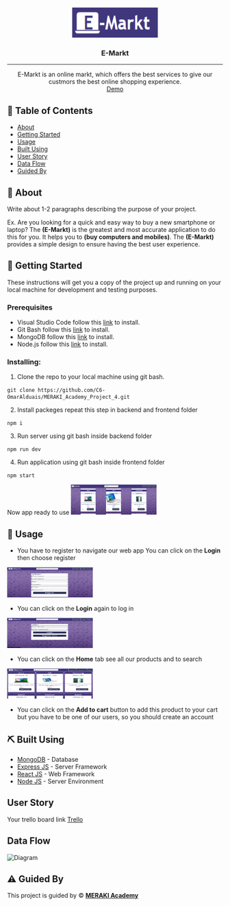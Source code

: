 <p align="center">
  <a href="" rel="noopener">
 <img width=200px height=70px src="./E-Markt.png" alt="Project logo"></a>
</p>

<h3 align="center">E-Markt</h3>

---

<p align="center"> E-Markt is an online markt, which offers the best services to give our custmors the best online shopping experience.
    <br> 
<a href=''>Demo</a>
    <br> 
</p>

## 📝 Table of Contents

- [About](#about)
- [Getting Started](#getting_started)
- [Usage](#usage)
- [Built Using](#built_using)
- [User Story](#user_story)
- [Data Flow](#data_flow)
- [Guided By](#guided_by)

## 🧐 About <a name = "about"></a>

Write about 1-2 paragraphs describing the purpose of your project.

Ex. Are you looking for a quick and easy way to buy a new smartphone or laptop? The **(E-Markt)** is the greatest and most accurate application to do this for you. It helps you to **(buy computers and mobiles)**. The **(E-Markt)** provides a simple design to ensure having the best user experience.

## 🏁 Getting Started <a name = "getting_started"></a>

These instructions will get you a copy of the project up and running on your local machine for development and testing purposes.

### Prerequisites

- Visual Studio Code follow this <a href=''>link</a> to install.
- Git Bash follow this <a href=''>link</a> to install.
- MongoDB follow this <a href=''>link</a> to install.
- Node.js follow this <a href=''>link</a> to install.

### Installing:

1. Clone the repo to your local machine using git bash.

```
git clone https://github.com/C6-OmarAlduais/MERAKI_Academy_Project_4.git
```

2. Install packeges repeat this step in backend and frontend folder

```
npm i
```

3. Run server using git bash inside backend folder

```
npm run dev
```

4. Run application using git bash inside frontend folder

```
npm start
```

Now app ready to use
<img width=200px height=70px src="./E-Markt 2.png" alt="home page">

## 🎈 Usage <a name="usage"></a>

- You have to register to navigate our web app
You can click on the **Login** then choose register

<img width=200px height=70px src="./Register.png" alt="register page">

- You can click on the **Login** again to log in 

<img width=200px height=70px src="./Login.png" alt="login page">

- You can click on the **Home** tab see all our products and to search

<img width=200px height=70px src="./Home.png" alt="home page">

- You can click on the **Add to cart** button to add this product to your cart but you have to be one of our users, so you should create an account 

## ⛏️ Built Using <a name = "built_using"></a>

- [MongoDB](https://www.mongodb.com/) - Database
- [Express JS](https://expressjs.com/) - Server Framework
- [React JS](https://https://reactjs.org/) - Web Framework
- [Node JS](https://nodejs.org/en/) - Server Environment

## User Story <a name = "#user_story"></a>

Your trello board link
<a href=''>Trello</a>

## Data Flow <a name = "#data_flow"></a>

<img width=200px height=200px src="https://cacoo.com/assets/site/img/templates/screenshots/er-database-diagram.png" alt="Diagram"></a>

## ⚠️ Guided By <a name = "guided_by"></a>

This project is guided by ©️ **[MERAKI Academy](https://www.meraki-academy.org)**

